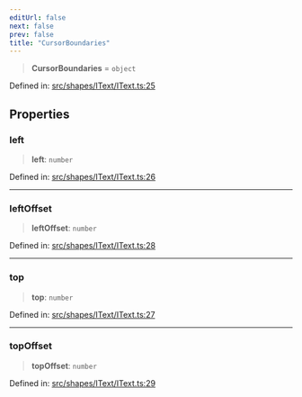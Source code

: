 ```yaml
---
editUrl: false
next: false
prev: false
title: "CursorBoundaries"
---
```


> **CursorBoundaries** = `object`

Defined in: [src/shapes/IText/IText.ts:25](https://github.com/fabricjs/fabric.js/blob/9a792f4b7b8031f02ec7ea4ce8c99f810e45cfec/src/shapes/IText/IText.ts#L25)

## Properties

### left

> **left**: `number`

Defined in: [src/shapes/IText/IText.ts:26](https://github.com/fabricjs/fabric.js/blob/9a792f4b7b8031f02ec7ea4ce8c99f810e45cfec/src/shapes/IText/IText.ts#L26)

***

### leftOffset

> **leftOffset**: `number`

Defined in: [src/shapes/IText/IText.ts:28](https://github.com/fabricjs/fabric.js/blob/9a792f4b7b8031f02ec7ea4ce8c99f810e45cfec/src/shapes/IText/IText.ts#L28)

***

### top

> **top**: `number`

Defined in: [src/shapes/IText/IText.ts:27](https://github.com/fabricjs/fabric.js/blob/9a792f4b7b8031f02ec7ea4ce8c99f810e45cfec/src/shapes/IText/IText.ts#L27)

***

### topOffset

> **topOffset**: `number`

Defined in: [src/shapes/IText/IText.ts:29](https://github.com/fabricjs/fabric.js/blob/9a792f4b7b8031f02ec7ea4ce8c99f810e45cfec/src/shapes/IText/IText.ts#L29)

